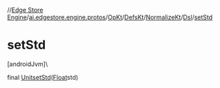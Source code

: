 //[Edge Store Engine](../../../../../../index.md)/[ai.edgestore.engine.protos](../../../../index.md)/[OpKt](../../../index.md)/[DefsKt](../../index.md)/[NormalizeKt](../index.md)/[Dsl](index.md)/[setStd](set-std.md)

# setStd

[androidJvm]\

final [Unit](https://kotlinlang.org/api/latest/jvm/stdlib/kotlin/-unit/index.html)[setStd](set-std.md)([Float](https://developer.android.com/reference/kotlin/java/lang/Float.html)std)
